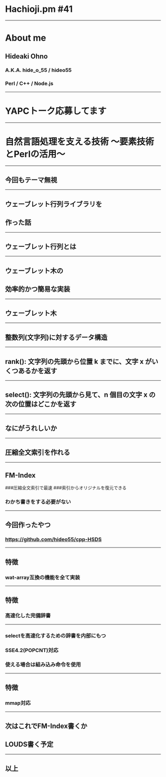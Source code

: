 # Hachioji.pm #41 

--- 
# About me
## Hideaki Ohno
### A.K.A. hide\_o\_55 / hideo55
### Perl / C++ / Node.js
---
# YAPCトーク応募してます
---
# 自然言語処理を支える技術 〜要素技術とPerlの活用〜
--- 
## 今回もテーマ無視
---
## ウェーブレット行列ライブラリを
## 作った話
---
## ウェーブレット行列とは
---
## ウェーブレット木の
## 効率的かつ簡易な実装
---
## ウェーブレット木
---
## 整数列(文字列)に対するデータ構造
---

## rank(): 文字列の先頭から位置 k までに、文字 x がいくつあるかを返す
---
## select(): 文字列の先頭から見て、n 個目の文字 x の次の位置はどこかを返す
---
## なにがうれしいか
---
## 圧縮全文索引を作れる
---
## FM-Index
###圧縮全文索引で最速
###索引からオリジナルを復元できる
### わかち書きをする必要がない
---
## 今回作ったやつ
### https://github.com/hideo55/cpp-HSDS

---
## 特徴
### wat-array互換の機能を全て実装

---
## 特徴
### 高速化した完備辞書
---
### selectを高速化するための辞書を内部にもつ
### SSE4.2(POPCNT)対応
### 使える場合は組み込み命令を使用
---
## 特徴
### mmap対応
---
## 次はこれでFM-Index書くか
## LOUDS書く予定
---
## 以上

